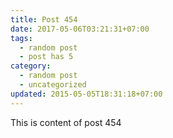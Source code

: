 ```yaml
---
title: Post 454
date: 2017-05-06T03:21:31+07:00
tags:
  - random post
  - post has 5
category:
  - random post
  - uncategorized
updated: 2015-05-05T18:31:18+07:00
---
```

This is content of post 454